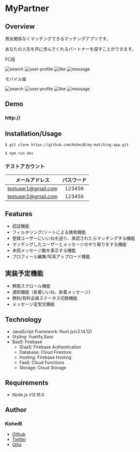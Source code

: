 # MyPartner
## Overview

男女関係なくマッチングできるマッチングアプリです。

あなたの人生を共に歩んでくれるパートナーを探すことができます。

PC版

![search](https://user-images.githubusercontent.com/60537225/105985940-8b8a4400-60df-11eb-8a5b-771d86f31bac.png)
![user-profile](https://user-images.githubusercontent.com/60537225/105985991-9e9d1400-60df-11eb-93e5-fff5362786c9.png)
![like](https://user-images.githubusercontent.com/60537225/105986006-a3fa5e80-60df-11eb-9b8a-c823264bc6c8.png)
![message](https://user-images.githubusercontent.com/60537225/105986026-a9f03f80-60df-11eb-8cda-ff59f6f5d54a.png)


モバイル版

![search](https://user-images.githubusercontent.com/60537225/105988895-ae1e5c00-60e3-11eb-8fe6-f3e75bc2c1af.png)
![user-profile](https://user-images.githubusercontent.com/60537225/105988910-b2e31000-60e3-11eb-93d6-766183f0cf70.png)
![like](https://user-images.githubusercontent.com/60537225/105988898-af4f8900-60e3-11eb-9d97-02d4468385ca.png)
![message](https://user-images.githubusercontent.com/60537225/105988906-b1b1e300-60e3-11eb-8969-c6c410fac2b6.png)

## Demo
### http://

## Installation/Usage

`$ git clone https://github.com/KoheiB/my-matching-app.git`

`$ npm run dev`

### テストアカウント

|メールアドレス|パスワード|
|:---:|:---:|
|testuser1@gmail.com|123456|
|testuser2@gmail.com|123456|

## Features

- 認証機能
- フィルタリング/ソートによる検索機能
- 登録ユーザーにいいねを送り、承認されたらマッチングする機能
- マッチングしたユーザーとメッセージのやり取りをする機能
- 未読メッセージ数を表示する機能
- プロフィール編集/写真アップロード機能

## 実装予定機能

- 無限スクロール機能
- 通知機能（新着いいね、新着メッセージ）
- 無料/有料会員ステータス切換機能
- メッセージ定型文機能
## Technology

- JavaScript Framework: Nuxt.js(v2.14.12)
- Styling: Vuetify,Sass
- BaaS: Firebase
  - IDaaS: Firebase Authentication
  - Database: Cloud Firestore
  - Hosting: Firebase Hosting
  - FaaS: Cloud Functions
  - Storage: Cloud Storage

## Requirements
- Node.js v12.16.0

## Author
### KoheiB
- [Github](https://github.com/KoheiB)
- [Twitter](https://twitter.com/KoheiB1)
- [Qiita](https://qiita.com/kou74)